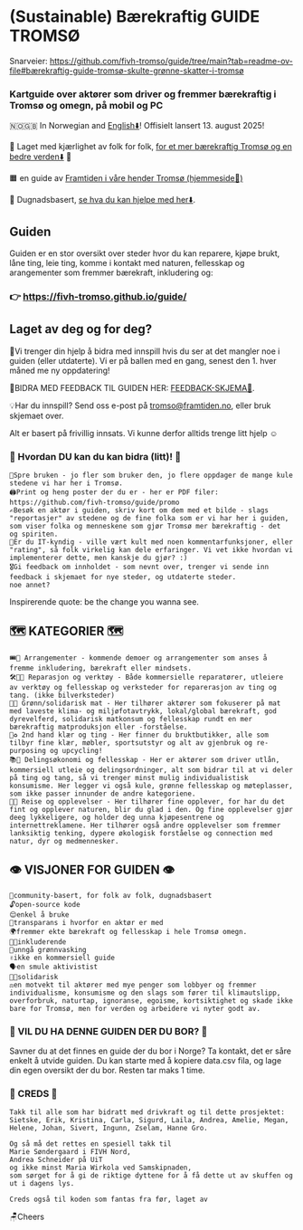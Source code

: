 # (Sustainable) Bærekraftig GUIDE TROMSØ
Snarveier: https://github.com/fivh-tromso/guide/tree/main?tab=readme-ov-file#bærekraftig-guide-tromsø-skulte-grønne-skatter-i-tromsø

### Kartguide over aktører som driver og fremmer bærekraftig i Tromsø og omegn, på mobil og PC
🇳🇴🇬🇧 In Norwegian and [English⬇️](https://github.com/fivh-tromso/guide/tree/main/en#readme)!
Offisielt lansert 13. august 2025!

💚 Laget med kjærlighet av folk for folk, [for et mer bærekraftig Tromsø og en bedre verden⬇️](https://github.com/fivh-tromso/guide/blob/main/README.md#-VISJONER-FOR-GUIDEN-) 💚

🟧 en guide av [Framtiden i våre hender Tromsø (hjemmeside🔗)](https://linktr.ee/framtidentromso)

🔵 Dugnadsbasert, [se hva du kan hjelpe med her⬇️](https://github.com/fivh-tromso/guide/blob/main/README.md#-hvordan-du-kan-du-kan-bidra-litt-).

## Guiden
Guiden er en stor oversikt over steder hvor du kan reparere, kjøpe brukt, låne ting, leie ting, komme i kontakt med naturen, fellesskap og arangementer som fremmer bærekraft, inkludering og:
### 👉 https://fivh-tromso.github.io/guide/


## Laget av deg og for deg?
🫵Vi trenger din hjelp å bidra med innspill hvis du ser at det mangler noe i guiden (eller utdaterte). Vi er på ballen med en gang, senest den 1. hver måned me ny oppdatering!

🚩BIDRA MED FEEDBACK TIL GUIDEN HER: [FEEDBACK-SKJEMA🔗](https://forms.office.com/e/sn8SK5iuQF). 

💡Har du innspill? Send oss e-post på [tromso@framtiden.no](mailto:tromso@framtiden.no), eller bruk skjemaet over.


Alt er basert på frivillig innsats. Vi kunne derfor alltids trenge litt hjelp ☺️
### 🦸 Hvordan DU kan du kan bidra (litt)! 🦸
    
    💬Spre bruken - jo fler som bruker den, jo flere oppdager de mange kule stedene vi har her i Tromsø.
    🖨️Print og heng poster der du er - her er PDF filer: https://github.com/fivh-tromso/guide/promo
    ✍️Besøk en aktør i guiden, skriv kort om dem med et bilde - slags "reportasjer" av stedene og de fine folka som er vi har her i guiden, som viser folka og menneskene som gjør Tromsø mer bærekraftig - det  og spiriten.
    👾Er du IT-kyndig - ville vært kult med noen kommentarfunksjoner, eller "rating", så folk virkelig kan dele erfaringer. Vi vet ikke hvordan vi implementerer dette, men kanskje du gjør? :)
    🎖️Gi feedback om innholdet - som nevnt over, trenger vi sende inn feedback i skjemaet for nye steder, og utdaterte steder.
    noe annet?

Inspirerende quote: be the change you wanna see.

## 🗺️ KATEGORIER 🗺️
    
    🎟️📣 Arrangementer - kommende demoer og arrangementer som anses å fremme inkludering, bærekraft eller mindsets.
    🛠️👨‍🔧 Reparasjon og verktøy	- Både kommersielle reparatører, utleiere av verktøy og fellesskap og verksteder for reparerasjon av ting og tang. (ikke bilverksteder)
    🍴🌱 Grønn/solidarisk mat	- Her tilhører aktører som fokuserer på mat med laveste klima- og miljøfotavtrykk, lokal/global bærekraft, god dyrevelferd, solidarisk matkonsum og fellesskap rundt en mer bærekraftig matproduksjon eller -forståelse.
    👕♻️ 2nd hand klær og ting - Her finner du bruktbutikker, alle som tilbyr fine klær, møbler, sportsutstyr og alt av gjenbruk og re-purposing og upcycling!
    📚🤝 Delingsøkonomi og fellesskap - Her er aktører som driver utlån, kommersiell utleie og delingsordninger, alt som bidrar til at vi deler på ting og tang, så vi trenger minst mulig individualistisk konsumisme. Her legger vi også kule, grønne fellesskap og møteplasser, som ikke passer innunder de andre kategoriene.
    🚌🌄 Reise og opplevelser - Her tilhører fine opplever, for har du det fint og opplever naturen, blir du glad i den. Og fine opplevelser gjør deeg lykkeligere, og holder deg unna kjøpesentrene og internettreklamene. Her tilhører også andre opplevelser som fremmer lanksiktig tenking, dypere økologisk forståelse og connection med natur, dyr og medmennesker.



## 👁️ VISJONER FOR GUIDEN 👁️
    👬community-basert, for folk av folk, dugnadsbasert
    🔓open-source kode
    😌enkel å bruke
    🫥transparans i hvorfor en aktør er med
    🌍fremmer ekte bærekraft og fellesskap i hele Tromsø omegn.
    🏳️‍🌈inkluderende
    🚨unngå grønnvasking
    ✌️ikke en kommersiell guide
    🗣️en smule aktivistist
    🧑‍🏭solidarisk
    ⚖️en motvekt til aktører med mye penger som lobbyer og fremmer individualisme, konsumisme og den slags som fører til klimautslipp, overforbruk, naturtap, ignoranse, egoisme, kortsiktighet og skade ikke bare for Tromsø, men for verden og arbeidere vi nyter godt av.

### 🤔 VIL DU HA DENNE GUIDEN DER DU BOR? 🤔

Savner du at det finnes en guide der du bor i Norge? Ta kontakt, det er såre enkelt å utvide guiden. Du kan starte med å kopiere data.csv fila, og lage din egen oversikt der du bor. Resten tar maks 1 time.

### 👏 CREDS 👏

    Takk til alle som har bidratt med drivkraft og til dette prosjektet: 
    Sietske, Erik, Kristina, Carla, Sigurd, Laila, Andrea, Amelie, Megan, 
    Helene, Johan, Sivert, Ingunn, Zselam, Hanne Gro.

    Og så må det rettes en spesiell takk til 
    Marie Søndergaard i FIVH Nord, 
    Andrea Schneider på UiT 
    og ikke minst Maria Wirkola ved Samskipnaden, 
    som sørget for å gi de riktige dyttene for å få dette ut av skuffen og ut i dagens lys.

    Creds også til koden som fantas fra før, laget av 


🪑Cheers
